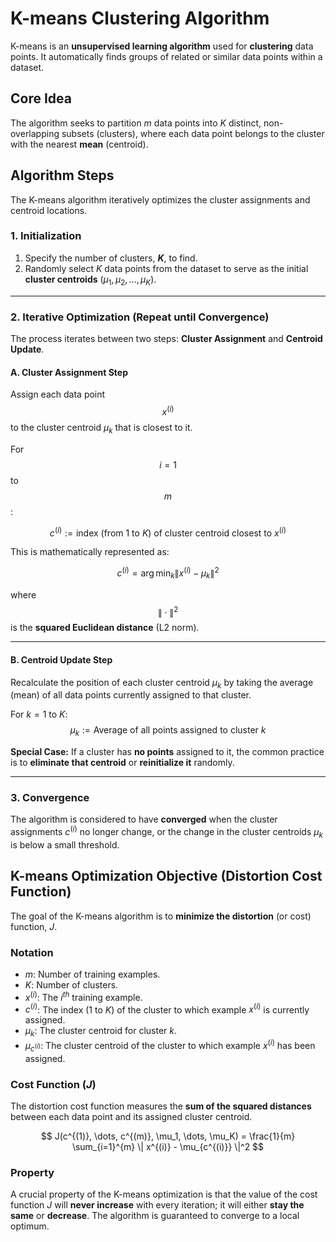 # K-means Clustering Algorithm

K-means is an **unsupervised learning algorithm** used for **clustering** data points. It automatically finds groups of related or similar data points within a dataset.

## Core Idea
The algorithm seeks to partition $m$ data points into $K$ distinct, non-overlapping subsets (clusters), where each data point belongs to the cluster with the nearest **mean** (centroid).

## Algorithm Steps

The K-means algorithm iteratively optimizes the cluster assignments and centroid locations.

### 1. Initialization
1.  Specify the number of clusters, **$K$**, to find.
2.  Randomly select $K$ data points from the dataset to serve as the initial **cluster centroids** ($\mu_1, \mu_2, \dots, \mu_K$).

---

### 2. Iterative Optimization (Repeat until Convergence)
The process iterates between two steps: **Cluster Assignment** and **Centroid Update**.

#### A. Cluster Assignment Step
Assign each data point $$x^{(i)}$$ to the cluster centroid $\mu_k$ that is closest to it.

For $$i = 1$$ to $$m$$:

$$
c^{(i)} := \text{index } (\text{from } 1 \text{ to } K) \text{ of cluster centroid closest to } x^{(i)}
$$

This is mathematically represented as:

$$
c^{(i)} = \arg \min_{k} \| x^{(i)} - \mu_k \|^2
$$

where $$\| \cdot \|^2$$ is the **squared Euclidean distance** (L2 norm).

---

#### B. Centroid Update Step
Recalculate the position of each cluster centroid $\mu_k$ by taking the average (mean) of all data points currently assigned to that cluster.

For $k = 1$ to $K$:
$$
\mu_k := \text{Average of all points assigned to cluster } k
$$

**Special Case:** If a cluster has **no points** assigned to it, the common practice is to **eliminate that centroid** or **reinitialize it** randomly.

---

### 3. Convergence
The algorithm is considered to have **converged** when the cluster assignments $c^{(i)}$ no longer change, or the change in the cluster centroids $\mu_k$ is below a small threshold.

## K-means Optimization Objective (Distortion Cost Function)

The goal of the K-means algorithm is to **minimize the distortion** (or cost) function, $J$.

### Notation
* $m$: Number of training examples.
* $K$: Number of clusters.
* $x^{(i)}$: The $i^{th}$ training example.
* $c^{(i)}$: The index (1 to $K$) of the cluster to which example $x^{(i)}$ is currently assigned.
* $\mu_k$: The cluster centroid for cluster $k$.
* $\mu_{c^{(i)}}$: The cluster centroid of the cluster to which example $x^{(i)}$ has been assigned.

### Cost Function ($J$)
The distortion cost function measures the **sum of the squared distances** between each data point and its assigned cluster centroid.

$$
J(c^{(1)}, \dots, c^{(m)}, \mu_1, \dots, \mu_K) = \frac{1}{m} \sum_{i=1}^{m} \| x^{(i)} - \mu_{c^{(i)}} \|^2
$$

### Property
A crucial property of the K-means optimization is that the value of the cost function $J$ will **never increase** with every iteration; it will either **stay the same** or **decrease**. The algorithm is guaranteed to converge to a local optimum.
